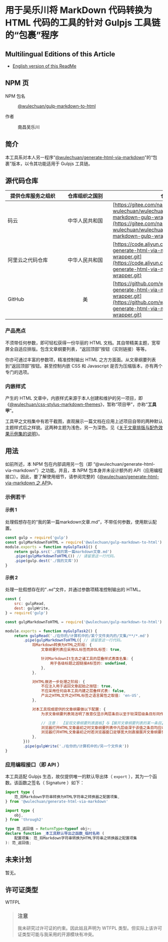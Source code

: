 <link rel="stylesheet" href="./node_modules/@wulechuan/css-stylus-markdown-themes/源代码/发布的源代码/文章排版与配色方案集/层叠样式表/wulechuan-styles-for-html-via-markdown--vscode.default.min.css">

# 用于吴乐川将 MarkDown 代码转换为 HTML 代码的工具的针对 Gulpjs 工具链的“包裹”程序


## Multilingual Editions of this Article

- [English version of this ReadMe](./文档集/说明书/ReadMe.en-US.md)




## NPM 页

<dl>
<dt>NPM 包名</dt>
<dd>

[@wulechuan/gulp-markdown-to-html](https://www.npmjs.com/package/@wulechuan/gulp-markdown-to-html)

</dd>
<dt>作者</dt>
<dd><p>南昌吴乐川</p></dd>
</dl>





## 简介

本工具系对本人另一程序“[@wulechuan/generate-html-via-markdown](https://github.com/wulechuan/wulechuan-js-generate-html-via-markdown/blob/master/ReadMe.md)”的“包裹”版本，以令其功能适用于 Gulpjs 工具链。


## 源代码仓库

| <span style="display:inline-block;width:10em;">提供仓库服务之组织</span> | <span style="display:inline-block;width:9em;">仓库组织之国别</span> | 仓库地址 |
| ------------- | :----------: | ------- |
| 码云           | 中华人民共和国 | [https://gitee.com/nanchang-wulechuan/wulechuan-js-generate-html-via-markdown-gulp-wrapper.git](https://gitee.com/nanchang-wulechuan/wulechuan-js-generate-html-via-markdown-gulp-wrapper.git) |
| 阿里云之代码仓库 | 中华人民共和国 | [https://code.aliyun.com/wulechuan/wulechuan-generate-html-via-markdown-gulp-wrapper.git](https://code.aliyun.com/wulechuan/wulechuan-generate-html-via-markdown-gulp-wrapper.git) |
| GitHub         | 美           | [https://github.com/wulechuan/wulechuan-js-generate-html-via-markdown-gulp-wrapper.git](https://github.com/wulechuan/wulechuan-js-generate-html-via-markdown-gulp-wrapper.git) |



### 产品亮点

不须带任何参数，即可轻松获得一份华丽的 HTML 文档。其自带精美主题，宽窄屏全自适应排版。包含文章纲要列表，“返回顶部”按钮（实则链接）等等。

你亦可通过丰富的参数项，精准控制输出 HTML 之方方面面。从文章纲要列表到“返回顶部”按钮。甚至控制内嵌 CSS 和 Javascript 是否为压缩版本，亦有两个专门的选项。


### 内嵌样式

产生的 HTML 文章中，内嵌样式来源于本人创建和维护的另一项目，即《[@wulechuan/css-stylus-markdown-themes](https://www.npmjs.com/package/@wulechuan/css-stylus-markdown-themes)》，暂称“项目甲”，亦称“**工具甲**”。

工具甲之文档集中有若干截图，直观展示一篇文档在应用上述项目自带的两种默认主题样式后之样貌。这两种主题为浅色，另一为深色。见《[关于文章排版与配色效果示例集的说明](https://gitee.com/nanchang-wulechuan/wulechuan-css-stylus-themes-for-htmls-via-markdowns/blob/master/%E6%96%87%E6%A1%A3%E9%9B%86/%E8%AF%B4%E6%98%8E%E4%B9%A6/%E6%B1%89%E8%AF%AD/%E5%85%B3%E4%BA%8E%E6%96%87%E7%AB%A0%E6%8E%92%E7%89%88%E4%B8%8E%E9%85%8D%E8%89%B2%E6%95%88%E6%9E%9C%E7%A4%BA%E4%BE%8B%E9%9B%86%E7%9A%84%E8%AF%B4%E6%98%8E.md)》。

## 用法

如前所述，本 NPM 包在内部调用另一包（即 “@wulechuan/generate-html-via-markdown”）之功能。并且，本 NPM 包本身并未设计额外的 API（应用编程接口）。因此，要了解使用细节，请参阅完整的《[@wulechuan/generate-html-via-markdown 之 API](https://github.com/wulechuan/wulechuan-js-generate-html-via-markdown/blob/HEAD/ReadMe.md#api)》。



### 示例若干

#### 示例 1

处理假想存在的“我的第一篇markdown文章.md”，不带任何参数，使用默认配置。

```js
const gulp = require('gulp')
const gulpMarkdownToHTML = require('@wulechuan/gulp-markdown-to-html')
module.exports = function myGulpTask1() {
    return gulp.src('./我的第一篇markdown文章.md')
    .pipe(gulpMarkdownToHTML()) // 请留意这一行代码。
    .pipe(gulp.dest('./我的文库'))
}
```


#### 示例 2

处理一批假想存在的“`.md`”文件，并通过参数项精准控制输出的 HTML。

```js
const {
    src: gulpRead,
    dest: gulpWrite,
} = require('gulp')

const gulpMarkdownToHTML = require('@wulechuan/gulp-markdown-to-html')

module.exports = function myGulpTask2() {
    return gulpRead('./在你的/计算机中的/某个文件夹内的/文集/**/*.md')
        .pipe(gulpMarkdownToHTML({ // 请留意这一行代码。
            将Markdown转换为HTML之阶段: {
                文章纲要列表应采用UL标签而非OL标签: true,

                针对MarkdownIt生态之诸工具的层叠样式表类名集: {
                    用于各级标题之超链接A标签的: undefined,
                },
            },

            对HTML做进一步处理之阶段: {
                不应注入用于返回文章起始之按钮: true,
                不应采用任何由本工具内建之层叠样式表: false,
                产出之HTML文件之HTML标签之语言属性之取值: 'en-US',
            },

            对本工具现成提供的文章纲要做以下配置: {
                为求文章纲要列表简洁明了故意仅显示两层条目以至于较深层级条目形同作废: true,

                // 注意： 【呈现文章纲要列表面板】与【展开文章纲要列表的某一条目】并非一回事。
                浏览器打开HTML文章最初之时文章纲要列表中凡层级深于该值之条目均应收叠: 1,
                浏览器打开HTML文章最初之时若浏览器窗口足够宽大则直接展开文章纲要列表之面板: true,
            },
        }))
        .pipe(gulpWrite('./在你的/计算机中的/另一个文件夹'))
}
```


### 应用编程接口（即 API ）

本工具适配 Gulpjs 生态，故仅提供唯一的默认导出体（ `export` ），其为一个函数。该函数之签名（ Signature ）如下：

```ts
import type {
    范_将Markdown字符串转换为HTML字符串之转换器之配置项集,
} from '@wulechuan/generate-html-via-markdown'

import type {
    obj,
} from 'through2'

type 范_返回值 = ReturnType<typeof obj>;
declare function _本工具默认导出之函数_临时名称 (
    配置项集: 范_将Markdown字符串转换为HTML字符串之转换器之配置项集
): 范_返回值;
```


## 未来计划

暂无。


## 许可证类型

WTFPL

> ### 注意
>
> 我未研究过许可证的约束。因此姑且声明为 WTFPL 类型。但实际上该许可证类型可能与我采用的开源模块有冲突。

